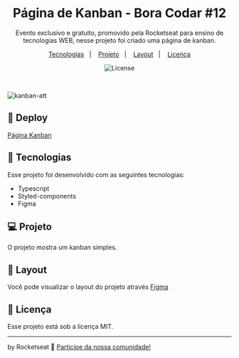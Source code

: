 <h1 align="center"> Página de Kanban - Bora Codar #12 </h1>

<p align="center">
Evento exclusivo e gratuito, promovido pela Rocketseat para ensino de tecnologias WEB, nesse projeto foi criado uma página de kanban.
</p>

<p align="center">
  <a href="#-tecnologias">Tecnologias</a>&nbsp;&nbsp;&nbsp;|&nbsp;&nbsp;&nbsp;
  <a href="#-projeto">Projeto</a>&nbsp;&nbsp;&nbsp;|&nbsp;&nbsp;&nbsp;
  <a href="#-layout">Layout</a>&nbsp;&nbsp;&nbsp;|&nbsp;&nbsp;&nbsp;
  <a href="#memo-licença">Licença</a>
</p>

<p align="center">
  <img alt="License" src="https://img.shields.io/static/v1?label=license&message=MIT&color=49AA26&labelColor=000000">
</p>

<br>



![kanban-att](https://user-images.githubusercontent.com/104373308/233157707-9648e244-3fc5-4da1-b482-c7da247b45af.png)


  
## 👾 Deploy

[Página Kanban](https://kanban-12.vercel.app/)

## 🚀 Tecnologias

Esse projeto foi desenvolvido com as seguintes tecnologias:

- Typescript
- Styled-components
- Figma


## 💻 Projeto

O projeto mostra um kanban simples.

## 🔖 Layout

Você pode visualizar o layout do projeto através [Figma](https://www.figma.com/file/2g1FTuRtmp1Z6azqyNlUt2/%23boracodar---Desafio-11-(Community)?node-id=11-31&t=7408lVi0E0zPLmAW-0)
 

## :memo: Licença

Esse projeto está sob a licença MIT.

---

by Rocketseat :wave: [Participe da nossa comunidade!](https://discord.gg/rocketseat)
